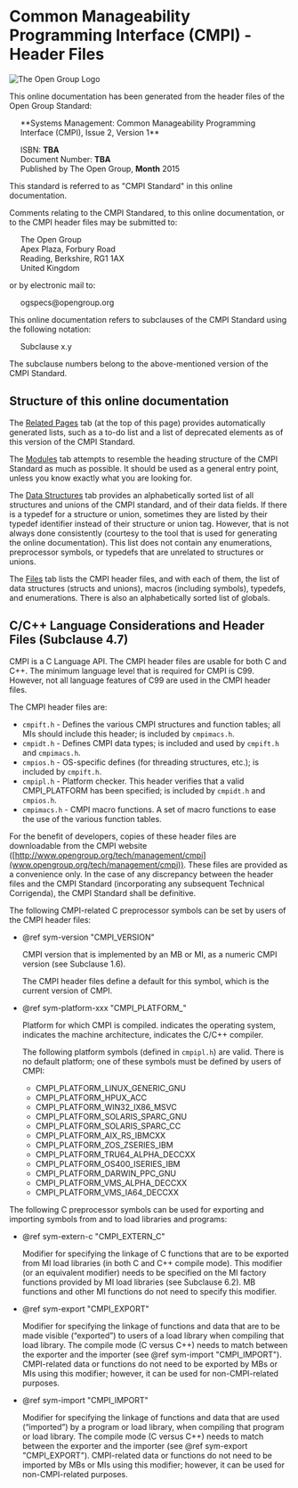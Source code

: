 Common Manageability Programming Interface (CMPI) - Header Files
================================================================

![The Open Group Logo](../resources/tog_logo.png)

This online documentation has been generated from the header files of the
Open Group Standard:

<div style="margin-left:20px">
  **Systems Management: Common Manageability Programming Interface (CMPI),
  Issue 2, Version 1**<br/>

  ISBN: **TBA**<br/>
  Document Number: **TBA**<br/>
  Published by The Open Group, **Month** 2015<br/>
</div>

This standard is referred to as "CMPI Standard" in this online documentation.

Comments relating to the CMPI Standared, to this online documentation, or to
the CMPI header files may be submitted to:

<div style="margin-left:20px">
  The Open Group<br/>
  Apex Plaza, Forbury Road<br/>
  Reading, Berkshire, RG1 1AX<br/>
  United Kingdom<br/>
</div>

or by electronic mail to:

<div style="margin-left:20px">
  ogspecs@opengroup.org<br/>
</div>

This online documentation refers to subclauses of the CMPI Standard using the
following notation:

<div style="margin-left:20px">
  Subclause x.y
</div>

The subclause numbers belong to the above-mentioned version of the CMPI
Standard.

Structure of this online documentation
--------------------------------------

The [Related Pages](pages.html) tab (at the top of this page) provides
automatically generated lists, such as a to-do list and a list of deprecated
elements as of this version of the CMPI Standard.

The [Modules](modules.html) tab attempts to resemble the heading structure of
the CMPI Standard as much as possible. It should be used as a general entry
point, unless you know exactly what you are looking for.

The [Data Structures](annotated.html) tab provides an alphabetically sorted list
of all structures and unions of the CMPI standard, and of their data fields.
If there is a typedef for a structure or union, sometimes they are listed by
their typedef identifier instead of their structure or union tag. However, that
is not always done consistently (courtesy to the tool that is used for
generating the online documentation).
This list does not contain any enumerations, preprocessor symbols, or typedefs
that are unrelated to structures or unions.

The [Files](files.html) tab lists the CMPI header files, and with each of them,
the list of data structures (structs and unions), macros (including symbols),
typedefs, and enumerations. There is also an alphabetically sorted list of
globals.

C/C++ Language Considerations and Header Files (Subclause 4.7)
--------------------------------------------------------------

CMPI is a C Language API. The CMPI header files are usable for both C and C++.
The minimum language level that is required for CMPI is C99. However, not all
language features of C99 are used in the CMPI header files.

The CMPI header files are:

  * `cmpift.h` - Defines the various CMPI structures and function tables; all
    MIs should include this header; is included by `cmpimacs.h`.
  * `cmpidt.h` - Defines CMPI data types; is included and used by `cmpift.h` and
    `cmpimacs.h`.
  * `cmpios.h` - OS-specific defines (for threading structures, etc.); is
    included by `cmpift.h`.
  * `cmpipl.h` - Platform checker. This header verifies that a valid
    CMPI_PLATFORM has been specified; is included by `cmpidt.h` and `cmpios.h`.
  * `cmpimacs.h` - CMPI macro functions. A set of macro functions to ease the
    use of the various function tables.

For the benefit of developers, copies of these header files are downloadable
from the CMPI website
([http://www.opengroup.org/tech/management/cmpi](www.opengroup.org/tech/management/cmpi)).
These files are provided as a convenience only. In the case of any discrepancy
between the header files and the CMPI Standard (incorporating any subsequent
Technical Corrigenda), the CMPI Standard shall be definitive.

The following CMPI-related C preprocessor symbols can be set by users of the
CMPI header files:

  * @ref sym-version "CMPI_VERSION"

    CMPI version that is implemented by an MB or MI, as a numeric
    CMPI version (see Subclause 1.6).

    The CMPI header files define a default for this symbol, which is the
    current version of CMPI.

  * @ref sym-platform-xxx "CMPI_PLATFORM_<os>_<mach>_<comp>"

    Platform for which CMPI is compiled.
    <os> indicates the operating system, <mach> indicates the machine
    architecture, <comp> indicates the C/C++ compiler.

    The following platform symbols (defined in `cmpipl.h`) are valid.
    There is no default platform; one of these symbols must be defined by users
    of CMPI:

      - CMPI_PLATFORM_LINUX_GENERIC_GNU
      - CMPI_PLATFORM_HPUX_ACC
      - CMPI_PLATFORM_WIN32_IX86_MSVC
      - CMPI_PLATFORM_SOLARIS_SPARC_GNU
      - CMPI_PLATFORM_SOLARIS_SPARC_CC
      - CMPI_PLATFORM_AIX_RS_IBMCXX
      - CMPI_PLATFORM_ZOS_ZSERIES_IBM
      - CMPI_PLATFORM_TRU64_ALPHA_DECCXX
      - CMPI_PLATFORM_OS400_ISERIES_IBM
      - CMPI_PLATFORM_DARWIN_PPC_GNU
      - CMPI_PLATFORM_VMS_ALPHA_DECCXX
      - CMPI_PLATFORM_VMS_IA64_DECCXX

The following C preprocessor symbols can be used for exporting and importing
symbols from and to load libraries and programs:

  * @ref sym-extern-c "CMPI_EXTERN_C"

    Modifier for specifying the linkage of C functions that are
    to be exported from MI load libraries (in both C and C++ compile mode). This
    modifier (or an equivalent modifier) needs to be specified on the MI factory
    functions provided by MI load libraries (see Subclause 6.2). MB functions
    and other MI functions do not need to specify this modifier.

  * @ref sym-export "CMPI_EXPORT"

    Modifier for specifying the linkage of functions and data that
    are to be made visible (“exported”) to users of a load library when
    compiling that load library.
    The compile mode (C versus C++) needs to match between the exporter and
    the importer (see @ref sym-import "CMPI_IMPORT").
    CMPI-related data or functions do not need to be exported by MBs or MIs
    using this modifier; however, it can be used for non-CMPI-related purposes.

  * @ref sym-import "CMPI_IMPORT"

    Modifier for specifying the linkage of functions and data that
    are used (“imported”) by a program or load library, when compiling that
    program or load library.
    The compile mode (C versus C++) needs to match between the exporter and
    the importer (see @ref sym-export "CMPI_EXPORT").
    CMPI-related data or functions do not need to be imported by MBs or MIs
    using this modifier; however, it can be used for non-CMPI-related purposes.

